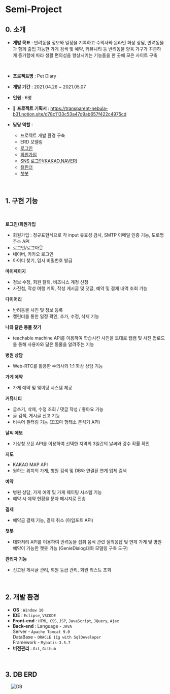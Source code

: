 # Semi-Project

## 0. 소개

- **개발 목표** : 반려동물 정보와 일정을 기록하고 수의사와 온라인 화상 상담, 반려동물과 함께 출입 가능한 가게 검색 및 예약, 커뮤니티 등 반려동물 양육 가구가 꾸준하게 증가함에 따라 생활 편의성을 향상시키는 기능들을 한 곳에 모은 사이트 구축

<br/>

- **프로젝트명** : Pet Diary
- **개발 기간** : 2021.04.26 ~ 2021.05.07
- **인원** : 6명
- 📒 **프로젝트 기획서** : https://transparent-nebula-b31.notion.site/d78c1133c53a47d9ab657f422c4975cd

- **담당 역할** :
  - 프로젝트 개발 환경 구축
  - ERD 모델링
  - [로그인](https://github.com/jihytt/Semi-Project/blob/main/%EB%8B%B4%EB%8B%B9%ED%8C%8C%ED%8A%B8/%EB%A1%9C%EA%B7%B8%EC%9D%B8.md)
  - [회원가입](https://github.com/jihytt/Semi-Project/blob/main/%EB%8B%B4%EB%8B%B9%ED%8C%8C%ED%8A%B8/%ED%9A%8C%EC%9B%90%EA%B0%80%EC%9E%85.md)
  - [SNS 로그인(KAKAO,NAVER)](https://github.com/jihytt/Semi-Project/blob/main/%EB%8B%B4%EB%8B%B9%ED%8C%8C%ED%8A%B8/%EB%84%A4%EC%9D%B4%EB%B2%84%2C%EC%B9%B4%EC%B9%B4%EC%98%A4%20%EB%A1%9C%EA%B7%B8%EC%9D%B8.md)
  - [캘린더](https://github.com/jihytt/Semi-Project/blob/main/%EB%8B%B4%EB%8B%B9%ED%8C%8C%ED%8A%B8/%EC%BA%98%EB%A6%B0%EB%8D%94.md)
  - [챗봇](https://github.com/jihytt/Semi-Project/blob/main/%EB%8B%B4%EB%8B%B9%ED%8C%8C%ED%8A%B8/%EC%B1%97%EB%B4%87.md)

<br/>

## 1. 구현 기능

<br/>

**로그인/회원가입**
- 회원가입 : 정규표현식으로 각 input 유효성 검사, SMTP 이메일 인증 기능, 도로명 주소 API
- 로그인/로그아웃
- 네이버, 카카오 로그인
- 아이디 찾기, 임시 비밀번호 발급   

**마이페이지**
- 정보 수정, 회원 탈퇴, 비즈니스 계정 신청
- 사진첩, 작성 여행 계획, 작성 게시글 및 댓글, 예약 및 결제 내역 조회 기능

**다이어리**
- 반려동물 사진 및 정보 등록
- 캘린더를 통한 일정 확인, 추가, 수정, 삭제 기능

**나와 닮은 동물 찾기**
- teachable machine API를 이용하여 학습시킨 사진을 토대로 웹캠 및 사진 업로드를 통해 사용자와 닮은 동물을 알려주는 기능

**병원 상담**
- Web-RTC를 활용한 수의사와 1:1 화상 상담 기능

**가게 예약**
- 가게 예약 및 웨이팅 시스템 제공

**커뮤니티**
- 글쓰기, 삭제, 수정 조회 / 댓글 작성 / 좋아요 기능
- 글 검색, 게시글 신고 기능
- 비속어 필터링 기능 (꼬꼬마 형태소 분석기 API)

**날씨 예보**
- 기상청 오픈 API를 이용하여 선택한 지역의 3일간의 날씨와 강수 확률 확인

**지도**
- KAKAO MAP API
- 원하는 위치의 가게, 병원 검색 및 DB와 연결된 연계 업체 검색

**예약**
- 병원 상담, 가게 예약 및 가게 웨이팅 시스템 기능
- 예약 시 예약 현황을 문자 메시지로 전송

**결제**
- 예약금 결제 기능, 결제 취소 (아임포트 API)

**챗봇**
- 대화처리 API를 이용하여 반려동물 섭취 음식 관련 질의응답 및 연계 가게 및 병원 예약이 가능한 챗봇 기능 (GenieDialog대화 모델링 구축 도구)

**관리자 기능**
- 신고된 게시글 관리, 회원 등급 관리, 회원 리스트 조회

<br/>

## 2. 개발 환경
  - **OS** : `Window 10`
  - **IDE** : `Eclipse`, `VSCODE`
  - **Front-end** : `HTML`, `CSS`, `JSP`, `JavaScript`, `JQuery`, `Ajax`
  - **Back-end** :
     Language - `JAVA`   
     Server - `Apache Tomcat 9.0`   
     DataBase - `ORACLE 11g with SqlDeveloper`   
     Framework - `Mybatis-3.5.7`
  - **버전관리** : `Git`, `Github`

<br/>

## 3. DB ERD
&emsp; ![DB](https://user-images.githubusercontent.com/75427390/146677101-ba8a7608-158d-4653-b7a0-0c7a0444acc1.png)  
